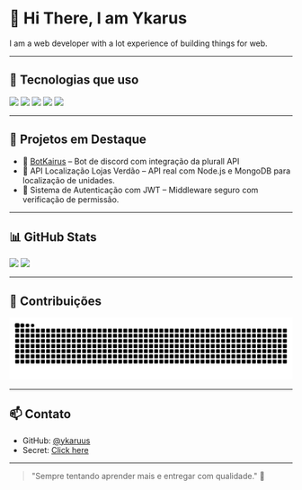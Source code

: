 <h1 align="left">👋 Hi There, I am Ykarus</h1>

<p align="left">
  I am a web developer with a lot experience of building things for web.
</p>

---

## 🚀 Tecnologias que uso

<p align="left">
  <img src="https://img.shields.io/badge/Node.js-339933?style=for-the-badge&logo=nodedotjs&logoColor=white" />
  <img src="https://img.shields.io/badge/Express.js-000000?style=for-the-badge&logo=express&logoColor=white" />
  <img src="https://img.shields.io/badge/MongoDB-4EA94B?style=for-the-badge&logo=mongodb&logoColor=white" />
  <img src="https://img.shields.io/badge/TypeScript-3178C6?style=for-the-badge&logo=typescript&logoColor=white" />
  <img src="https://img.shields.io/badge/Git-F05032?style=for-the-badge&logo=git&logoColor=white" />
</p>

---

## 🧩 Projetos em Destaque

- 🔔 [BotKairus](https://github.com/ykaruus/BotKairus) – Bot de discord com integração da plurall API
- 📍 API Localização Lojas Verdão – API real com Node.js e MongoDB para localização de unidades.
- 🔐 Sistema de Autenticação com JWT – Middleware seguro com verificação de permissão.

---

## 📊 GitHub Stats

<p align="left">
  <img height="180em" src="https://github-readme-stats.vercel.app/api?username=ykaruus&show_icons=true&theme=radical&include_all_commits=true&count_private=true"/>
  <img height="180em" src="https://github-readme-stats.vercel.app/api/top-langs/?username=ykaruus&layout=compact&langs_count=7&theme=radical"/>
</p>

---

## 🐍 Contribuições

![snake gif](https://github.com/ykaruus/ykaruus/blob/output/github-contribution-grid-snake-dark.svg?palette=dracula)

---

## 📫 Contato

- GitHub: [@ykaruus](https://github.com/ykaruus)
- Secret: [Click here](https://ykarusdev.vercel.app/)

---

> "Sempre tentando aprender mais e entregar com qualidade." 🚀
